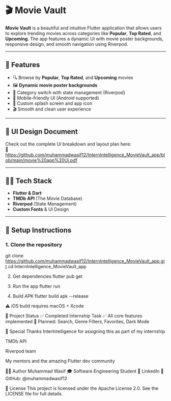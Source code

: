 # 🎬 Movie Vault

**Movie Vault** is a beautiful and intuitive Flutter application that allows users to explore trending movies across categories like **Popular**, **Top Rated**, and **Upcoming**. The app features a dynamic UI with movie poster backgrounds, responsive design, and smooth navigation using Riverpod.

---

## 🚀 Features

- 🔍 Browse by **Popular**, **Top Rated**, and **Upcoming** movies
- 🖼️ **Dynamic movie poster backgrounds**
- 🎯 Category switch with state management (Riverpod)
- 📱 Mobile-friendly UI (Android supported)
- 🎨 Custom splash screen and app icon
- 🎬 Smooth and clean user experience

---

## 📄 UI Design Document

Check out the complete UI breakdown and layout plan here:  
📁 https://github.com/muhammadwasif12/InternIntelligence_MovieVault_app/blob/main/movie%20app%20Ui.pdf

---

## 🧑‍💻 Tech Stack

- **Flutter & Dart**
- **TMDb API** (The Movie Database)
- **Riverpod** (State Management)
- **Custom Fonts** & UI Design

---

## 🔧 Setup Instructions

### 1. Clone the repository

git clone https://github.com/muhammadwasif12/InternIntelligence_MovieVault_app.git
cd InternIntelligence_MovieVault_app

2. Get dependencies
flutter pub get

4. Run the app
flutter run

5. Build APK
flutter build apk --release

⚠️ iOS build requires macOS + Xcode

📌 Project Status
✅ Completed Internship Task
✅ All core features implemented
🚀 Planned: Search, Genre Filters, Favorites, Dark Mode

🙏 Special Thanks
InterIntelligence for assigning this as part of my internship

TMDb API

Riverpod team

My mentors and the amazing Flutter dev community

👨‍💻 Author
Muhammad Wasif
🎓 Software Engineering Student
🔗 LinkedIn
📌 GitHub: @muhammadwasif12

📄 License
This project is licensed under the Apache License 2.0.
See the LICENSE file for full details.
